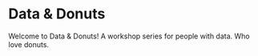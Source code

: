 # Data & Donuts


Welcome to Data & Donuts! A workshop series for people with data. Who love donuts. 
